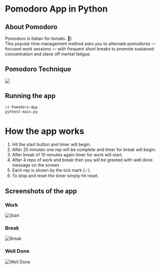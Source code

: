 # Pomodoro App in Python

## About Pomodoro
Pomodoro is Italian for tomato. 🍅) <br>
This popular time management method asks you to alternate pomodoros — focused work sessions — with frequent short breaks to promote sustained concentration and stave off mental fatigue.

## Pomodoro Technique
<img src="https://i.imgur.com/4Ch1OYr.jpg">

## Running the app
```bash
cd Pomodoro-App
python3 main.py
```

# How the app works
1. Hit the start button and timer will begin.
2. After 25 minutes one rep will be complete and timer for break will begin.
3. After break of 10 minutes again timer for work will start.
4. After 4 reps of work and break then you will be greeted with well done message on the screen.
5. Each rep is shown by the tick mark (✅).
6. To stop and reset the timer simply hit reset.

## Screenshots of the app

### Work
![Start](https://i.imgur.com/LDstdPS.png)
### Break
![Break](https://i.imgur.com/Pp0hx8X.png)
### Well Done
![Well Done](https://i.imgur.com/iyYIDZX.png)